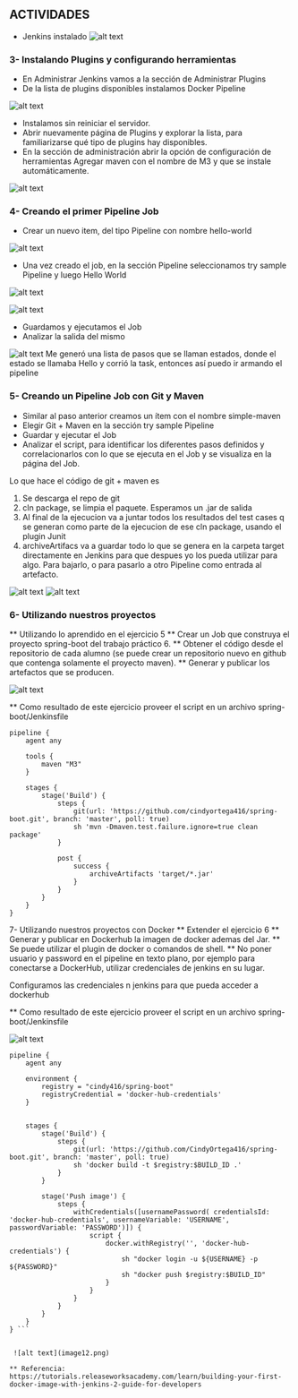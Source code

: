 ## ACTIVIDADES

* Jenkins instalado
 ![alt text](image1.PNG)

### 3- Instalando Plugins y configurando herramientas
* En Administrar Jenkins vamos a la sección de Administrar Plugins
* De la lista de plugins disponibles instalamos Docker Pipeline

 ![alt text](image2.png)

* Instalamos sin reiniciar el servidor.
* Abrir nuevamente página de Plugins y explorar la lista, para familiarizarse qué tipo de plugins hay disponibles.
* En la sección de administración abrir la opción de configuración de herramientas
Agregar maven con el nombre de M3 y que se instale automáticamente.

 ![alt text](image3.png)

### 4- Creando el primer Pipeline Job
* Crear un nuevo item, del tipo Pipeline con nombre hello-world

 ![alt text](image4.png)

* Una vez creado el job, en la sección Pipeline seleccionamos try sample Pipeline y luego Hello World

 ![alt text](image5.png)

 ![alt text](image6.png)

* Guardamos y ejecutamos el Job
* Analizar la salida del mismo

 ![alt text](image6.png)
Me generó una lista de pasos que se llaman estados, donde el estado se llamaba Hello y corrió la task, entonces así puedo ir armando el pipeline 

### 5- Creando un Pipeline Job con Git y Maven
* Similar al paso anterior creamos un ítem con el nombre simple-maven
* Elegir Git + Maven en la sección try sample Pipeline
* Guardar y ejecutar el Job
* Analizar el script, para identificar los diferentes pasos definidos y correlacionarlos con lo que se ejecuta en el Job y se visualiza en la página del Job.

Lo que hace el código de git + maven es
1. Se descarga el repo de git
2. cln package, se limpia el paquete. Esperamos un .jar de salida
3. Al final de la ejecucion va a juntar todos los resultados del test cases q se generan como parte de la ejecucion de ese cln package, usando el plugin Junit
4. archiveArtifacs va a guardar todo lo que se genera en la carpeta target directamente en Jenkins para que despues yo los pueda utilizar para algo. Para bajarlo, o para pasarlo a otro Pipeline como entrada al artefacto.


 ![alt text](image8.png)
 ![alt text](image9.png)

### 6- Utilizando nuestros proyectos
** Utilizando lo aprendido en el ejercicio 5
** Crear un Job que construya el proyecto spring-boot del trabajo práctico 6.
** Obtener el código desde el repositorio de cada alumno (se puede crear un repositorio nuevo en github que contenga solamente el proyecto maven).
** Generar y publicar los artefactos que se producen.

 ![alt text](image10.png)

** Como resultado de este ejercicio proveer el script en un archivo spring-boot/Jenkinsfile

```
pipeline {
    agent any

    tools {
        maven "M3"
    }

    stages {
        stage('Build') {
            steps {
                git(url: 'https://github.com/cindyortega416/spring-boot.git', branch: 'master', poll: true)
                sh 'mvn -Dmaven.test.failure.ignore=true clean package'
            }

            post {
                success {
                    archiveArtifacts 'target/*.jar'
                }
            }
        }
    }
} 
```

7- Utilizando nuestros proyectos con Docker
** Extender el ejercicio 6
** Generar y publicar en Dockerhub la imagen de docker ademas del Jar.
** Se puede utilizar el plugin de docker o comandos de shell.
** No poner usuario y password en el pipeline en texto plano, por ejemplo para conectarse a DockerHub, utilizar credenciales de jenkins en su lugar.

 Configuramos las credenciales n jenkins para que pueda acceder a dockerhub

** Como resultado de este ejercicio proveer el script en un archivo spring-boot/Jenkinsfile

 ![alt text](image11.png)

```
pipeline {
    agent any

    environment { 
        registry = "cindy416/spring-boot" 
        registryCredential = 'docker-hub-credentials' 
    }
    
    
    stages {
        stage('Build') {
            steps {
                git(url: 'https://github.com/CindyOrtega416/spring-boot.git', branch: 'master', poll: true)
                sh 'docker build -t $registry:$BUILD_ID .'
            }
        }
        
        stage('Push image') {
            steps {
                withCredentials([usernamePassword( credentialsId: 'docker-hub-credentials', usernameVariable: 'USERNAME', passwordVariable: 'PASSWORD')]) {
                    script {
                        docker.withRegistry('', 'docker-hub-credentials') {
                            sh "docker login -u ${USERNAME} -p ${PASSWORD}"
                            sh "docker push $registry:$BUILD_ID"
                        }   
                    }
                }   
            }
        }
    }
} ```


 ![alt text](image12.png)

** Referencia: https://tutorials.releaseworksacademy.com/learn/building-your-first-docker-image-with-jenkins-2-guide-for-developers
